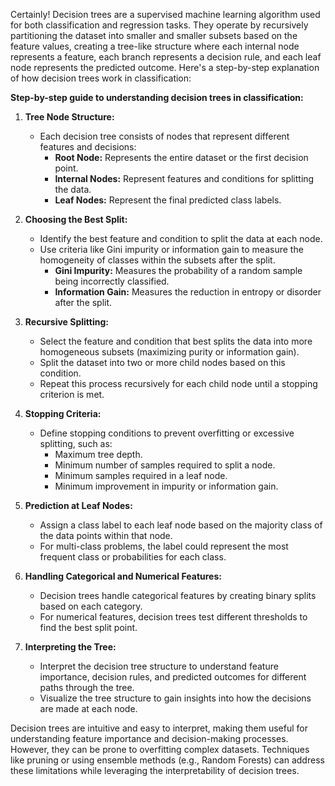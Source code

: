 Certainly! Decision trees are a supervised machine learning algorithm used for both classification and regression tasks. They operate by recursively partitioning the dataset into smaller and smaller subsets based on the feature values, creating a tree-like structure where each internal node represents a feature, each branch represents a decision rule, and each leaf node represents the predicted outcome. Here's a step-by-step explanation of how decision trees work in classification:

**Step-by-step guide to understanding decision trees in classification:**

1. **Tree Node Structure:**
   - Each decision tree consists of nodes that represent different features and decisions:
     - **Root Node:** Represents the entire dataset or the first decision point.
     - **Internal Nodes:** Represent features and conditions for splitting the data.
     - **Leaf Nodes:** Represent the final predicted class labels.

2. **Choosing the Best Split:**
   - Identify the best feature and condition to split the data at each node.
   - Use criteria like Gini impurity or information gain to measure the homogeneity of classes within the subsets after the split.
     - **Gini Impurity:** Measures the probability of a random sample being incorrectly classified.
     - **Information Gain:** Measures the reduction in entropy or disorder after the split.

3. **Recursive Splitting:**
   - Select the feature and condition that best splits the data into more homogeneous subsets (maximizing purity or information gain).
   - Split the dataset into two or more child nodes based on this condition.
   - Repeat this process recursively for each child node until a stopping criterion is met.

4. **Stopping Criteria:**
   - Define stopping conditions to prevent overfitting or excessive splitting, such as:
     - Maximum tree depth.
     - Minimum number of samples required to split a node.
     - Minimum samples required in a leaf node.
     - Minimum improvement in impurity or information gain.

5. **Prediction at Leaf Nodes:**
   - Assign a class label to each leaf node based on the majority class of the data points within that node.
   - For multi-class problems, the label could represent the most frequent class or probabilities for each class.

6. **Handling Categorical and Numerical Features:**
   - Decision trees handle categorical features by creating binary splits based on each category.
   - For numerical features, decision trees test different thresholds to find the best split point.

7. **Interpreting the Tree:**
   - Interpret the decision tree structure to understand feature importance, decision rules, and predicted outcomes for different paths through the tree.
   - Visualize the tree structure to gain insights into how the decisions are made at each node.

Decision trees are intuitive and easy to interpret, making them useful for understanding feature importance and decision-making processes. However, they can be prone to overfitting complex datasets. Techniques like pruning or using ensemble methods (e.g., Random Forests) can address these limitations while leveraging the interpretability of decision trees.